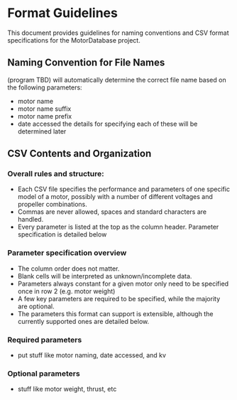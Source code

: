 # Format Guidelines

This document provides guidelines for naming conventions and CSV format specifications for the MotorDatabase project.

## Naming Convention for File Names
(program TBD) will automatically determine the correct file name based on the following parameters:
- motor name
- motor name suffix
- motor name prefix
- date accessed
the details for specifying each of these will be determined later

## CSV Contents and Organization

### Overall rules and structure:
- Each CSV file specifies the performance and parameters of one specific model of a motor, possibly with a number of different voltages and propeller combinations. 
- Commas are never allowed, spaces and standard characters are handled. 
- Every parameter is listed at the top as the column header. Parameter specification is detailed below

### Parameter specification overview
- The column order does not matter.
- Blank cells will be interpreted as unknown/incomplete data.
- Parameters always constant for a given motor only need to be specified once in row 2 (e.g. motor weight)
- A few key parameters are required to be specified, while the majority are optional.
- The parameters this format can support is extensible, although the currently supported ones are detailed below.

### Required parameters
- put stuff like motor naming, date accessed, and kv

### Optional parameters
- stuff like motor weight, thrust, etc

